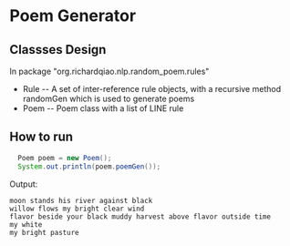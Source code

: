 # Poem Generator

## Classses Design
In package "org.richardqiao.nlp.random_poem.rules"
* Rule -- A set of inter-reference rule objects, with a recursive method randomGen which is used to generate poems
* Poem -- Poem class with a list of LINE rule

## How to run
```Java
  Poem poem = new Poem();
  System.out.println(poem.poemGen());
```
Output:
```
moon stands his river against black 
willow flows my bright clear wind 
flavor beside your black muddy harvest above flavor outside time 
my white 
my bright pasture 

```